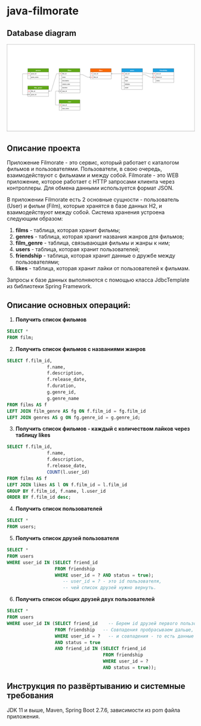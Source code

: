 # java-filmorate

## Database diagram
![Image database diagram](https://github.com/SergeiBrin/java-filmorate/blob/add-database/Diagram%20Filmorate.png)
 
## Описание проекта
Приложение Filmorate - это сервис, который работает с каталогом фильмов и пользователями. 
Пользователи, в свою очередь, взаимодействуют с фильмами и между собой. Filmorate - это WEB приложение,
которое работает с HTTP запросами клиента через контроллеры. Для обмена данными используется формат JSON.  

В приложении Filmorate есть 2 основные сущности - пользователь (User) и фильм (Film), которые хранятся в базе данных H2, 
и взаимодействуют между собой. Система хранения устроена следующим образом:
1. **films** - таблица, которая хранит фильмы;
2. **genres** - таблица, которая хранит названия жанров для фильмов;
3. **film_genre** - таблица, связывающая фильмы и жанры к ним; 
4. **users** - таблица, которая хранит пользователей;
5. **friendship** - таблица, которая хранит данные о дружбе между пользователями;
6. **likes** - таблица, которая хранит лайки от пользователей к фильмам.

Запросы к базе данных выполняются с помощью класса JdbcTemplate из библиотеки Spring Framework.

## Описание основных операций:
1. **Получить список фильмов**
```sql 
SELECT *
FROM film;
```
2. **Получить список фильмов с названиями жанров**
```sql
SELECT f.film_id,
               f.name,
               f.description,
               f.release_date,
               f.duration,
               g.genre_id,
               g.genre_name
FROM films AS f
LEFT JOIN film_genre AS fg ON f.film_id = fg.film_id
LEFT JOIN genres AS g ON fg.genre_id = g.genre_id;
```
3. **Получить список фильмов - каждый с количеством лайков через таблицу likes**
```sql 
SELECT f.film_id, 
               f.name,
               f.description,
               f.release_date, 
               COUNT(l.user_id)
FROM films AS f
LEFT JOIN likes AS l ON f.film_id = l.film_id
GROUP BY f.film_id, f.name, l.user_id
ORDER BY f.film_id desc;
```  
4. **Получить список пользователей**
```sql 
SELECT *
FROM users;
```
5. **Получить список друзей пользователя**
```sql
SELECT *
FROM users
WHERE user_id IN (SELECT friend_id
                  FROM friendship 
                  WHERE user_id = ? AND status = true);
                     -- user_id = ? - это id пользователя, 
                     -- чей список друзей нужно вернуть.
```                     

6. **Получить список общих друзей двух пользователей**
```sql 
SELECT *
FROM users
WHERE user_id IN (SELECT friend_id    -- Берем id друзей первого пользователя и сравниваем их с id друзей второго пользователя через оператор IN.
                  FROM friendship   -- Cовпадения пробрасываем дальше, где они сравниваются с id всех пользователей,
                  WHERE user_id = ?   -- и совпадения - то есть данные общих друзей - выводятся на экран. 
                  AND status = true   
                  AND friend_id IN (SELECT friend_id   
                                    FROM friendship   
                                    WHERE user_id = ?
                                    AND status = true));  
``` 

## Инструкция по развёртыванию и системные требования
JDK 11 и выше, Maven, Spring Boot 2.7.6, зависимости из pom файла приложения. 
